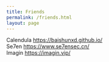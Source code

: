 ```yaml
---
title: Friends
permalink: /friends.html
layout: page
---
```

Calendula https://baishunxd.github.io/ <br />
Se7en https://www.se7ensec.cn/ <br />
Imagin https://imagin.vip/ <br />

